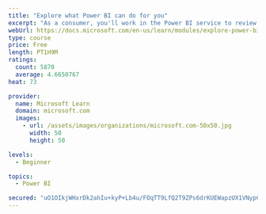 ```yaml
---
title: "Explore what Power BI can do for you"
excerpt: "As a consumer, you'll work in the Power BI service to review and interact with content that has been shared with you. This module provides the foundational information that you need to work effectively in the Power BI service."
webUrl: https://docs.microsoft.com/en-us/learn/modules/explore-power-bi-service/
type: course
price: Free
length: PT1H9M
ratings:
  count: 5870
  average: 4.6650767
heat: 73

provider:
  name: Microsoft Learn
  domain: microsoft.com
  images:
    - url: /assets/images/organizations/microsoft.com-50x50.jpg
      width: 50
      height: 50

levels:
  - Beginner

topics:
  - Power BI

secured: "uO1OIkjWHxrDk2ahIu+kyP+Lb4u/FOqTT9LfQ2T9ZPs6drKUEWapzUX1VNypC44nTZ1Z5pt9JHo/hdGnIaokEEl9s4HnYFbe5hI4NILPjxS0xFs6XSluMxVKJRGNo2MIffA02s+lsGRROvB1ObO8ygWDF/5f+xjkN/VozQ5YOMgVs01L04Uae05Rshe09Gy2ex/0tVkDFSNl5YS8RY5uxWzKFjFm0+JyOQEPZBigv6qlGrZcBxs9H2hu/x0CzHrIjiM9zSGAcAr0EvJtZx2ZniWpSlWeYjs8WiIj61w21OzlkKwyDTzO+AJXAvRfYLuCmqv3T3fGAoIQZP9U4rR7+dstH+IAyT7++6xoM1fSDkcfQ0vJDuFKXWStdShOOJtyW56nVZGFnlqKvyi5jj2Oxw==;df8viTf/NhAc/N1IWGD0Bw=="
---
```


